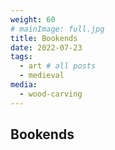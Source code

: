 ```yaml
---
weight: 60
# mainImage: full.jpg
title: Bookends
date: 2022-07-23
tags:
  - art # all posts
  - medieval
media:
  - wood-carving
---
```


## Bookends
